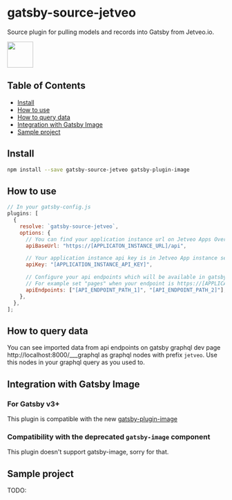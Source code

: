 # gatsby-source-jetveo

Source plugin for pulling models and records into Gatsby from Jetveo.io.

<a href="https://jetveo.io/">
<img src="https://jetveo.io/img/logo_top.svg" height="60">
</a>

## Table of Contents

- [Install](#install)
- [How to use](#how-to-use)
- [How to query data](#how-to-query-data)
- [Integration with Gatsby Image](#integration-with-gatsby-image)
- [Sample project](#sample-project)

## Install

```bash
npm install --save gatsby-source-jetveo gatsby-plugin-image
```

## How to use

```javascript
// In your gatsby-config.js
plugins: [
  {
    resolve: `gatsby-source-jetveo`,
    options: {
      // You can find your application instance url on Jetveo Apps Overview
      apiBaseUrl: "https://[APPLICATON_INSTANCE_URL]/api",

      // Your application instance api key is in Jetveo App instance settings tab API
      apiKey: "[APPLICATION_INSTANCE_API_KEY]",

      // Configure your api endpoints which will be available in gatsby. The item of this array is tailing part of endpoint url.
      // For example set "pages" when your endpoint is https://[APPLICATON_INSTANCE_URL]/api/pages.
      apiEndpoints: ["[API_ENDPOINT_PATH_1]", "[API_ENDPOINT_PATH_2]"],
    },
  },
];
```

## How to query data

You can see imported data from api endpoints on gatsby graphql dev page http://localhost:8000/\_\_\_graphql as graphql nodes with prefix `jetveo`.
Use this nodes in your graphql query as you used to.

## Integration with Gatsby Image

### For Gatsby v3+

This plugin is compatible with the new [gatsby-plugin-image](https://www.gatsbyjs.com/docs/reference/built-in-components/gatsby-plugin-image/)

### Compatibility with the deprecated `gatsby-image` component

This plugin doesn't support gatsby-image, sorry for that.

## Sample project

TODO:
